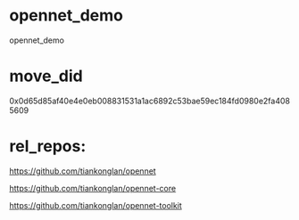 # opennet_demo
opennet_demo

# move_did
0x0d65d85af40e4e0eb008831531a1ac6892c53bae59ec184fd0980e2fa4085609

# rel_repos: 
https://github.com/tiankonglan/opennet

https://github.com/tiankonglan/opennet-core

https://github.com/tiankonglan/opennet-toolkit

